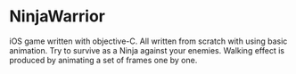 # NinjaWarrior
iOS game written with objective-C. All written from scratch with using basic animation. Try to survive as a Ninja against your enemies. Walking effect is produced by animating a set of frames one by one. 
